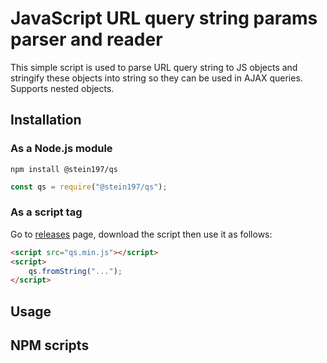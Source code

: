 # JavaScript URL query string params parser and reader
This simple script is used to parse URL query string to JS objects and stringify these objects into string so they can be used in AJAX queries. Supports nested objects.

## Installation
### As a Node.js module
```
npm install @stein197/qs
```
```js
const qs = require("@stein197/qs");
```
### As a script tag
Go to [releases]() page, download the script then use it as follows:
```html
<script src="qs.min.js"></script>
<script>
	qs.fromString("...");
</script>
```

## Usage

## NPM scripts


